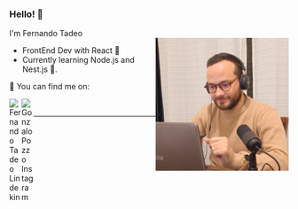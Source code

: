 ### Hello! 👋

I'm Fernando Tadeo
<br> 
<img align="right" alt="GIF" src="./assets/profile.jpg" width="240px" />
- FrontEnd Dev with React 🔭
- Currently learning Node.js and Nest.js 🌱.

📍 You can find me on:

<a href="https://www.linkedin.com/in/ferrtadeo/">
<img align="left" alt="Fernando Tadeo Lindekin" width="22px" src="https://icongr.am/fontawesome/linkedin.svg?size=128&color=70c8ff" />
</a>
<a href="https://www.instagram.com/ferrtadeo/">
<img align="left" alt="Gonzalo Pozzo Instagram" width="22px" src="https://icongr.am/fontawesome/instagram.svg?size=128&color=70c8ff" />
</a>
<br/>

---


<!--
**fertadeo/fertadeo** is a ✨ _special_ ✨ repository because its `README.md` (this file) appears on your GitHub profile.

Here are some ideas to get you started:

- 🔭 I’m currently working on ...
- 🌱 I’m currently learning ...
- 👯 I’m looking to collaborate on ...
- 🤔 I’m looking for help with ...
- 💬 Ask me about ...
- 📫 How to reach me: ...
- 😄 Pronouns: ...
- ⚡ Fun fact: ...
-->
